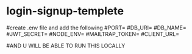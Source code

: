 # login-signup-templete

#create .env file and add the following
#PORT=
#DB_URI=
#DB_NAME=
#JWT_SECRET=
#NODE_ENV=
#MAILTRAP_TOKEN=
#CLIENT_URL=

#AND U WILL BE ABLE TO RUN THIS LOCALLY

